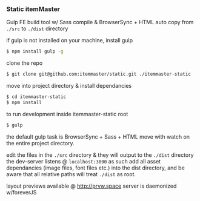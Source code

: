 ### Static itemMaster

Gulp FE build tool w/ Sass compile & BrowserSync + HTML auto copy from `./src` to `./dist` directory

if gulp is not installed on your machine, install gulp
```sh
$ npm install gulp -g
```
clone the repo
```sh
$ git clone git@github.com:itemmaster/static.git ./itemmaster-static

```
move into project directory & install dependancies
```sh
$ cd itemmaster-static
$ npm install
```

to run development inside itemmaster-static root
```sh
$ gulp
```
the default gulp task is BrowserSync + Sass + HTML move with watch on the entire project directory.

edit the files in the `./src` directory & they will output to the `./dist` directory the dev-server listens @ `localhost:3000` as such add all asset dependancies (image files, font files etc.) into the dist directory, and be aware that all relative paths will treat `./dist` as root.


layout previews available @ http://prvw.space server is daemonized w/foreverJS
